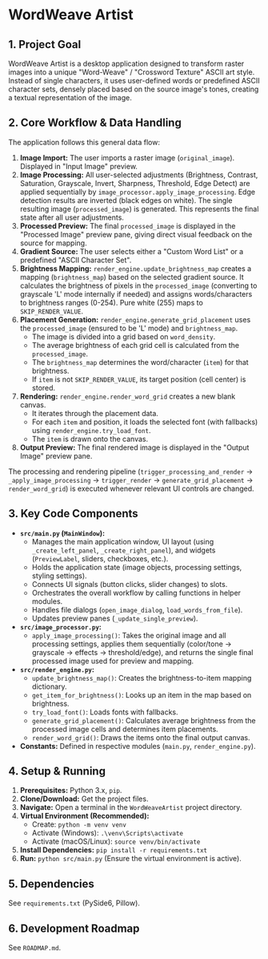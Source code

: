 # WordWeave Artist

## 1. Project Goal

WordWeave Artist is a desktop application designed to transform raster images into a unique "Word-Weave" / "Crossword Texture" ASCII art style. Instead of single characters, it uses user-defined words or predefined ASCII character sets, densely placed based on the source image's tones, creating a textual representation of the image.

## 2. Core Workflow & Data Handling

The application follows this general data flow:

1.  **Image Import:** The user imports a raster image (`original_image`). Displayed in "Input Image" preview.
2.  **Image Processing:** All user-selected adjustments (Brightness, Contrast, Saturation, Grayscale, Invert, Sharpness, Threshold, Edge Detect) are applied sequentially by `image_processor.apply_image_processing`. Edge detection results are inverted (black edges on white). The single resulting image (`processed_image`) is generated. This represents the final state after all user adjustments.
3.  **Processed Preview:** The final `processed_image` is displayed in the "Processed Image" preview pane, giving direct visual feedback on the source for mapping.
4.  **Gradient Source:** The user selects either a "Custom Word List" or a predefined "ASCII Character Set".
5.  **Brightness Mapping:** `render_engine.update_brightness_map` creates a mapping (`brightness_map`) based on the selected gradient source. It calculates the brightness of pixels in the `processed_image` (converting to grayscale 'L' mode internally if needed) and assigns words/characters to brightness ranges (0-254). Pure white (255) maps to `SKIP_RENDER_VALUE`.
6.  **Placement Generation:** `render_engine.generate_grid_placement` uses the `processed_image` (ensured to be 'L' mode) and `brightness_map`.
    *   The image is divided into a grid based on `word_density`.
    *   The average brightness of each grid cell is calculated from the `processed_image`.
    *   The `brightness_map` determines the word/character (`item`) for that brightness.
    *   If `item` is not `SKIP_RENDER_VALUE`, its target position (cell center) is stored.
7.  **Rendering:** `render_engine.render_word_grid` creates a new blank canvas.
    *   It iterates through the placement data.
    *   For each `item` and position, it loads the selected font (with fallbacks) using `render_engine.try_load_font`.
    *   The `item` is drawn onto the canvas.
8.  **Output Preview:** The final rendered image is displayed in the "Output Image" preview pane.

The processing and rendering pipeline (`trigger_processing_and_render` -> `_apply_image_processing` -> `trigger_render` -> `generate_grid_placement` -> `render_word_grid`) is executed whenever relevant UI controls are changed.

## 3. Key Code Components

*   **`src/main.py` (`MainWindow`):**
    *   Manages the main application window, UI layout (using `_create_left_panel`, `_create_right_panel`), and widgets (`PreviewLabel`, sliders, checkboxes, etc.).
    *   Holds the application state (image objects, processing settings, styling settings).
    *   Connects UI signals (button clicks, slider changes) to slots.
    *   Orchestrates the overall workflow by calling functions in helper modules.
    *   Handles file dialogs (`open_image_dialog`, `load_words_from_file`).
    *   Updates preview panes (`_update_single_preview`).
*   **`src/image_processor.py`:**
    *   `apply_image_processing()`: Takes the original image and all processing settings, applies them sequentially (color/tone -> grayscale -> effects -> threshold/edge), and returns the single final processed image used for preview and mapping.
*   **`src/render_engine.py`:**
    *   `update_brightness_map()`: Creates the brightness-to-item mapping dictionary.
    *   `get_item_for_brightness()`: Looks up an item in the map based on brightness.
    *   `try_load_font()`: Loads fonts with fallbacks.
    *   `generate_grid_placement()`: Calculates average brightness from the processed image cells and determines item placements.
    *   `render_word_grid()`: Draws the items onto the final output canvas.
*   **Constants:** Defined in respective modules (`main.py`, `render_engine.py`).

## 4. Setup & Running

1.  **Prerequisites:** Python 3.x, `pip`.
2.  **Clone/Download:** Get the project files.
3.  **Navigate:** Open a terminal in the `WordWeaveArtist` project directory.
4.  **Virtual Environment (Recommended):**
    *   Create: `python -m venv venv`
    *   Activate (Windows): `.\venv\Scripts\activate`
    *   Activate (macOS/Linux): `source venv/bin/activate`
5.  **Install Dependencies:** `pip install -r requirements.txt`
6.  **Run:** `python src/main.py` (Ensure the virtual environment is active).

## 5. Dependencies

See `requirements.txt` (PySide6, Pillow).

## 6. Development Roadmap

See `ROADMAP.md`.